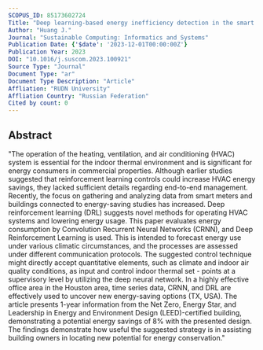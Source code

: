 ```yaml
---
SCOPUS_ID: 85173602724
Title: "Deep learning-based energy inefficiency detection in the smart buildings"
Author: "Huang J."
Journal: "Sustainable Computing: Informatics and Systems"
Publication Date: {'$date': '2023-12-01T00:00:00Z'}
Publication Year: 2023
DOI: "10.1016/j.suscom.2023.100921"
Source Type: "Journal"
Document Type: "ar"
Document Type Description: "Article"
Affliation: "RUDN University"
Affliation Country: "Russian Federation"
Cited by count: 0
---
```


## Abstract
"The operation of the heating, ventilation, and air conditioning (HVAC) system is essential for the indoor thermal environment and is significant for energy consumers in commercial properties. Although earlier studies suggested that reinforcement learning controls could increase HVAC energy savings, they lacked sufficient details regarding end-to-end management. Recently, the focus on gathering and analyzing data from smart meters and buildings connected to energy-saving studies has increased. Deep reinforcement learning (DRL) suggests novel methods for operating HVAC systems and lowering energy usage. This paper evaluates energy consumption by Convolution Recurrent Neural Networks (CRNN), and Deep Reinforcement Learning is used. This is intended to forecast energy use under various climatic circumstances, and the processes are assessed under different communication protocols. The suggested control technique might directly accept quantitative elements, such as climate and indoor air quality conditions, as input and control indoor thermal set - points at a supervisory level by utilizing the deep neural network. In a highly effective office area in the Houston area, time series data, CRNN, and DRL are effectively used to uncover new energy-saving options (TX, USA). The article presents 1-year information from the Net Zero, Energy Star, and Leadership in Energy and Environment Design (LEED)-certified building, demonstrating a potential energy savings of 8% with the presented design. The findings demonstrate how useful the suggested strategy is in assisting building owners in locating new potential for energy conservation."
